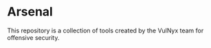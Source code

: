 # Arsenal
This repository is a collection of tools created by the VulNyx team for offensive security.
